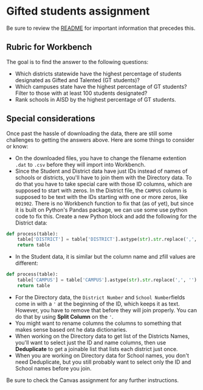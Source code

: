 # Gifted students assignment

Be sure to review the [README](README.md) for important information that precedes this.

## Rubric for Workbench

The goal is to find the answer to the following questions:

- Which districts statewide have the highest percentage of students designated as Gifted and Talented (GT students)?
- Which campuses state have the highest percentage of GT students? Filter to those with at least 100 students designated?
- Rank schools in AISD by the highest percentage of GT students.

## Special considerations

Once past the hassle of downloading the data, there are still some challenges to getting the answers above. Here are some things to consider or know:

- On the downloaded files, you have to change the filename extention `.dat` to `.csv` before they will import into Workbench.
- Since the Student and District data have just IDs instead of names of schools or districts, you'll have to join them with the Directory data. To do that you have to take special care with those ID columns, which are supposed to start with zeros. In the District file, the `CAMPUS` column is supposed to be text with the IDs starting with one or more zeros, like `001902`. There is no Workbench function to fix that (as of yet), but since it is built on Python's Pandas package, we can use some use python code to fix this. Create a new Python block and add the following for the District data:

```python
def process(table):
    table['DISTRICT'] = table['DISTRICT'].astype(str).str.replace(',', '').str.zfill(6)
    return table
```

- In the Student data, it is similar but the column name and zfill values are different:


```python
def process(table):
    table['CAMPUS'] = table['CAMPUS'].astype(str).str.replace(',', '').str.zfill(9)
    return table
```

- For the Directory data, the `District Number` and `School Number`fields come in with a `'` at the beginning of the ID, which keeps it as text. However, you have to remove that before they will join properly. You can do that by using **Split Column** on the `'`.
- You might want to rename columns the columns to something that makes sense based ont he data dictionaries.
- When working on the Directory data to get list of the Districts Names, you'll want to select just the ID and name columns, then use **Deduplicate** to get a joinable list that lists each district just once.
- When you are working on Directory data for School names, you don't need Deduplicate, but you still probably want to select only the ID and School names before you join.

Be sure to check the Canvas assignment for any further instructions.
